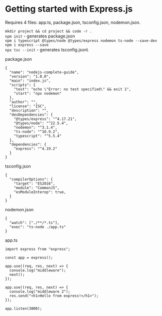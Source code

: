 # Getting started with Express.js
Requires 4 files: app.ts, package.json, tsconfig.json, nodemon.json.

`mkdir project && cd project && code -r .`\
`npm init` - generates package.json\
`npm i typescript @types/node @types/express nodemon ts-node --save-dev`\
`npm i express --save`\
`npx tsc --init` - generates tsconfig.json\

package.json
```
{
  "name": "nodejs-complete-guide",
  "version": "1.0.0",
  "main": "index.js",
  "scripts": {
    "test": "echo \"Error: no test specified\" && exit 1",
    "start": "npx nodemon"
  },
  "author": "",
  "license": "ISC",
  "description": "",
  "devDependencies": {
    "@types/express": "^4.17.21",
    "@types/node": "^22.5.4",
    "nodemon": "^3.1.4",
    "ts-node": "^10.9.2",
    "typescript": "^5.5.4"
  },
  "dependencies": {
    "express": "^4.19.2"
  }
}
```

tsconfig.json
```
{
  "compilerOptions": {
    "target": "ES2016",                                 
    "module": "CommonJS",
    "esModuleInterop": true,                             
  }
}
```

nodemon.json
```
{
  "watch": ["./**/*.ts"],
  "exec": "ts-node ./app.ts"
}
```

app.ts
```
import express from "express";

const app = express();

app.use((req, res, next) => {
  console.log("middleware");
  next();
});

app.use((req, res, next) => {
  console.log("middleware 2");
  res.send("<h1>Hello from express!</h1>");
});

app.listen(3000);
```
